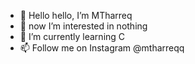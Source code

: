 - 👋 Hello hello, I’m MTharreq
- 👀 now I’m interested in nothing
- 🌱 I’m currently learning C
- 📫 Follow me on Instagram @mtharreqq

<!---
MTharreq/MTharreq is a ✨ special ✨ repository because its `README.md` (this file) appears on your GitHub profile.
You can click the Preview link to take a look at your changes.
--->
